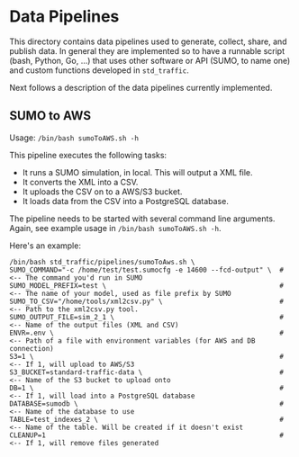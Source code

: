 # Data Pipelines

This directory contains data pipelines used to generate, collect, share, and publish data. In general they are implemented so to have a runnable script (bash, Python, Go, ...) that uses other software or API (SUMO, to name one) and custom functions developed in `std_traffic`.

Next follows a description of the data pipelines currently implemented.

## SUMO to AWS

Usage: `/bin/bash sumoToAWS.sh -h`

This pipeline executes the following tasks:

  - It runs a SUMO simulation, in local. This will output a XML file.
  - It converts the XML into a CSV.
  - It uploads the CSV on to a AWS/S3 bucket.
  - It loads data from the CSV into a PostgreSQL database.

The pipeline needs to be started with several command line arguments. Again, see example usage in `/bin/bash sumoToAWS.sh -h`.

Here's an example:

```
/bin/bash std_traffic/pipelines/sumoToAws.sh \
SUMO_COMMAND="-c /home/test/test.sumocfg -e 14600 --fcd-output" \  # <-- The command you'd run in SUMO
SUMO_MODEL_PREFIX=test \                                           # <-- The name of your model, used as file prefix by SUMO
SUMO_TO_CSV="/home/tools/xml2csv.py" \                             # <-- Path to the xml2csv.py tool.
SUMO_OUTPUT_FILE=sim_2_1 \                                         # <-- Name of the output files (XML and CSV)
ENVR=.env \                                                        # <-- Path of a file with environment variables (for AWS and DB connection)
S3=1 \                                                             # <-- If 1, will upload to AWS/S3
S3_BUCKET=standard-traffic-data \                                  # <-- Name of the S3 bucket to upload onto
DB=1 \                                                             # <-- If 1, will load into a PostgreSQL database
DATABASE=sumodb \                                                  # <-- Name of the database to use
TABLE=test_indexes_2 \                                             # <-- Name of the table. Will be created if it doesn't exist
CLEANUP=1                                                          # <-- If 1, will remove files generated
```

